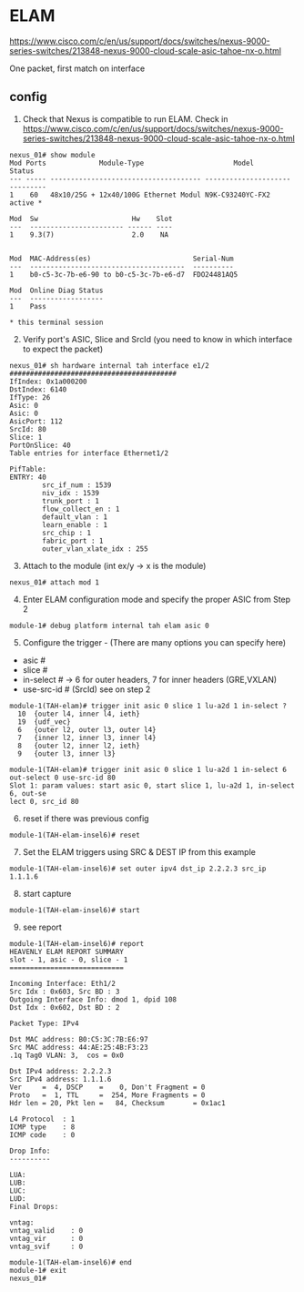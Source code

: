 # ELAM
https://www.cisco.com/c/en/us/support/docs/switches/nexus-9000-series-switches/213848-nexus-9000-cloud-scale-asic-tahoe-nx-o.html

One packet, first match on interface

## config
1. Check that Nexus is compatible to run ELAM. Check in https://www.cisco.com/c/en/us/support/docs/switches/nexus-9000-series-switches/213848-nexus-9000-cloud-scale-asic-tahoe-nx-o.html

```
nexus_01# show module
Mod Ports             Module-Type                      Model           Status
--- ----- ------------------------------------- --------------------- ---------
1    60   48x10/25G + 12x40/100G Ethernet Modul N9K-C93240YC-FX2      active *  

Mod  Sw                       Hw    Slot
---  ----------------------- ------ ----
1    9.3(7)                   2.0    NA  


Mod  MAC-Address(es)                         Serial-Num
---  --------------------------------------  ----------
1    b0-c5-3c-7b-e6-90 to b0-c5-3c-7b-e6-d7  FDO24481AQ5

Mod  Online Diag Status
---  ------------------
1    Pass

* this terminal session 
```
2. Verify port's ASIC, Slice and SrcId (you need to know in which interface to expect the packet)
```
nexus_01# sh hardware internal tah interface e1/2
#########################################
IfIndex: 0x1a000200
DstIndex: 6140
IfType: 26
Asic: 0
Asic: 0
AsicPort: 112
SrcId: 80
Slice: 1
PortOnSlice: 40
Table entries for interface Ethernet1/2

PifTable:
ENTRY: 40
        src_if_num : 1539
        niv_idx : 1539
        trunk_port : 1
        flow_collect_en : 1
        default_vlan : 1
        learn_enable : 1
        src_chip : 1
        fabric_port : 1
        outer_vlan_xlate_idx : 255
```
3. Attach to the module (int ex/y -> x is the module)
```
nexus_01# attach mod 1
```
4. Enter ELAM configuration mode and specify the proper ASIC from Step 2
```
module-1# debug platform internal tah elam asic 0
```
5. Configure the trigger - (There are many options you can specify here)
- asic #
- slice #
- in-select # -> 6 for outer headers, 7 for inner headers (GRE,VXLAN)
- use-src-id # (SrcId) see on step 2
```
module-1(TAH-elam)# trigger init asic 0 slice 1 lu-a2d 1 in-select ?
  10  {outer l4, inner l4, ieth}
  19  {udf_vec}
  6   {outer l2, outer l3, outer l4}
  7   {inner l2, inner l3, inner l4}
  8   {outer l2, inner l2, ieth}
  9   {outer l3, inner l3}

module-1(TAH-elam)# trigger init asic 0 slice 1 lu-a2d 1 in-select 6 out-select 0 use-src-id 80
Slot 1: param values: start asic 0, start slice 1, lu-a2d 1, in-select 6, out-se
lect 0, src_id 80
```
6. reset if there was previous config
```
module-1(TAH-elam-insel6)# reset
```
7. Set the ELAM triggers using SRC & DEST IP from this example
```
module-1(TAH-elam-insel6)# set outer ipv4 dst_ip 2.2.2.3 src_ip 1.1.1.6
```
8. start capture
```
module-1(TAH-elam-insel6)# start
```
9. see report
```
module-1(TAH-elam-insel6)# report
HEAVENLY ELAM REPORT SUMMARY
slot - 1, asic - 0, slice - 1
============================

Incoming Interface: Eth1/2
Src Idx : 0x603, Src BD : 3
Outgoing Interface Info: dmod 1, dpid 108
Dst Idx : 0x602, Dst BD : 2

Packet Type: IPv4

Dst MAC address: B0:C5:3C:7B:E6:97
Src MAC address: 44:AE:25:4B:F3:23
.1q Tag0 VLAN: 3,  cos = 0x0

Dst IPv4 address: 2.2.2.3
Src IPv4 address: 1.1.1.6
Ver     =  4, DSCP    =    0, Don't Fragment = 0
Proto   =  1, TTL     =  254, More Fragments = 0
Hdr len = 20, Pkt len =   84, Checksum       = 0x1ac1

L4 Protocol  : 1
ICMP type    : 8
ICMP code    : 0

Drop Info:
----------

LUA:
LUB:
LUC:
LUD:
Final Drops:

vntag:
vntag_valid    : 0
vntag_vir      : 0
vntag_svif     : 0

module-1(TAH-elam-insel6)# end
module-1# exit
nexus_01# 
```
